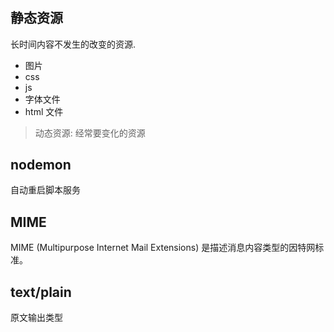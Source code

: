 # 

## 静态资源
长时间内容不发生的改变的资源. 
* 图片
* css
* js
* 字体文件
* html 文件

> 动态资源: 经常要变化的资源

## nodemon
自动重启脚本服务

## MIME
MIME (Multipurpose Internet Mail Extensions) 是描述消息内容类型的因特网标准。

## text/plain
原文输出类型



